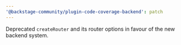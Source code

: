 ```yaml
---
'@backstage-community/plugin-code-coverage-backend': patch
---
```


Deprecated `createRouter` and its router options in favour of the new backend system.
